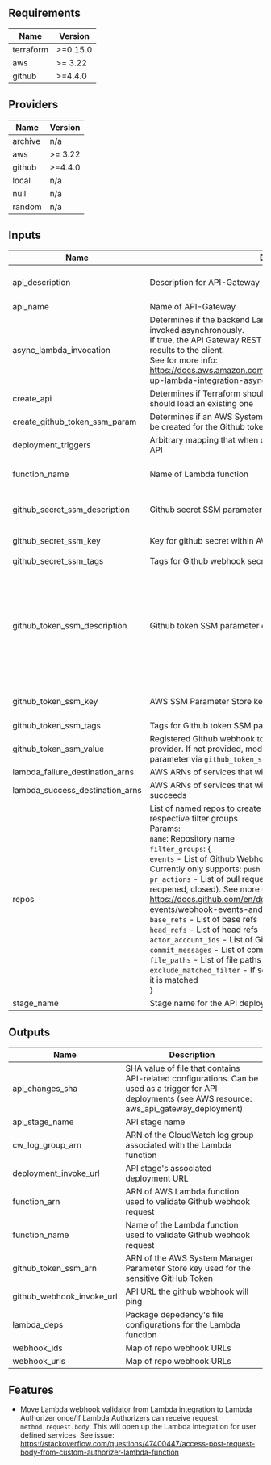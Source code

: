 <!-- BEGINNING OF PRE-COMMIT-TERRAFORM DOCS HOOK -->
## Requirements

| Name | Version |
|------|---------|
| terraform | >=0.15.0 |
| aws | >= 3.22 |
| github | >=4.4.0 |

## Providers

| Name | Version |
|------|---------|
| archive | n/a |
| aws | >= 3.22 |
| github | >=4.4.0 |
| local | n/a |
| null | n/a |
| random | n/a |

## Inputs

| Name | Description | Type | Default | Required |
|------|-------------|------|---------|:--------:|
| api\_description | Description for API-Gateway | `string` | `"API used for custom GitHub webhooks"` | no |
| api\_name | Name of API-Gateway | `string` | `null` | no |
| async\_lambda\_invocation | Determines if the backend Lambda function for the API Gateway is invoked asynchronously.<br>If true, the API Gateway REST API method will not return the Lambda results to the client.<br>See for more info: https://docs.aws.amazon.com/apigateway/latest/developerguide/set-up-lambda-integration-async.html | `bool` | `false` | no |
| create\_api | Determines if Terraform should create and manage the API or if it should load an existing one | `bool` | `true` | no |
| create\_github\_token\_ssm\_param | Determines if an AWS System Manager Parameter Store value should be created for the Github token | `bool` | `true` | no |
| deployment\_triggers | Arbitrary mapping that when changed causes a redeployment of the API | `map(string)` | `{}` | no |
| function\_name | Name of Lambda function | `string` | `"github-webhook-request-validator"` | no |
| github\_secret\_ssm\_description | Github secret SSM parameter description | `string` | `"Secret value for Github Webhooks"` | no |
| github\_secret\_ssm\_key | Key for github secret within AWS SSM Parameter Store | `string` | `"github-webhook-secret"` | no |
| github\_secret\_ssm\_tags | Tags for Github webhook secret SSM parameter | `map(string)` | `{}` | no |
| github\_token\_ssm\_description | Github token SSM parameter description | `string` | `"Github token used to give read access to the payload validator function to get file that differ between commits"` | no |
| github\_token\_ssm\_key | AWS SSM Parameter Store key for sensitive Github personal token | `string` | `"github-webhook-validator-token"` | no |
| github\_token\_ssm\_tags | Tags for Github token SSM parameter | `map(string)` | `{}` | no |
| github\_token\_ssm\_value | Registered Github webhook token associated with the Github provider. If not provided, module looks for pre-existing SSM parameter via `github_token_ssm_key` | `string` | `""` | no |
| lambda\_failure\_destination\_arns | AWS ARNs of services that will be invoked if Lambda function fails | `list(string)` | `[]` | no |
| lambda\_success\_destination\_arns | AWS ARNs of services that will be invoked if Lambda function succeeds | `list(string)` | `[]` | no |
| repos | List of named repos to create github webhooks for and their respective filter groups<br>Params:<br>  `name`: Repository name<br>  `filter_groups`: {<br>    `events` - List of Github Webhook events that will invoke the API. Currently only supports: `push` and `pull_request`.<br>    `pr_actions` - List of pull request actions (e.g. opened, edited, reopened, closed). See more under the action key at: https://docs.github.com/en/developers/webhooks-and-events/webhook-events-and-payloads#pull_request<br>    `base_refs` - List of base refs<br>    `head_refs` - List of head refs<br>    `actor_account_ids` - List of Github user IDs<br>    `commit_messages` - List of commit messages<br>    `file_paths` - List of file paths<br>    `exclude_matched_filter` - If set to true, labels filter group as invalid if it is matched<br>  } | <pre>list(object({<br>    name = string<br>    filter_groups = optional(list(object({<br>      events                 = list(string)<br>      pr_actions             = optional(list(string))<br>      base_refs              = optional(list(string))<br>      head_refs              = optional(list(string))<br>      actor_account_ids      = optional(list(string))<br>      commit_messages        = optional(list(string))<br>      file_paths             = optional(list(string))<br>      exclude_matched_filter = optional(bool)<br>    })))<br>  }))</pre> | `[]` | no |
| stage\_name | Stage name for the API deployment | `string` | `"prod"` | no |

## Outputs

| Name | Description |
|------|-------------|
| api\_changes\_sha | SHA value of file that contains API-related configurations. Can be used as a trigger for API deployments (see AWS resource: aws\_api\_gateway\_deployment) |
| api\_stage\_name | API stage name |
| cw\_log\_group\_arn | ARN of the CloudWatch log group associated with the Lambda function |
| deployment\_invoke\_url | API stage's associated deployment URL |
| function\_arn | ARN of AWS Lambda function used to validate Github webhook request |
| function\_name | Name of the Lambda function used to validate Github webhook request |
| github\_token\_ssm\_arn | ARN of the AWS System Manager Parameter Store key used for the sensitive GitHub Token |
| github\_webhook\_invoke\_url | API URL the github webhook will ping |
| lambda\_deps | Package depedency's file configurations for the Lambda function |
| webhook\_ids | Map of repo webhook URLs |
| webhook\_urls | Map of repo webhook URLs |

<!-- END OF PRE-COMMIT-TERRAFORM DOCS HOOK -->

## Features

- Move Lambda webhook validator from Lambda integration to Lambda Authorizer once/if Lambda Authorizers can receive request `method.request.body`. This will open up the Lambda integration for user defined services. See issue: https://stackoverflow.com/questions/47400447/access-post-request-body-from-custom-authorizer-lambda-function